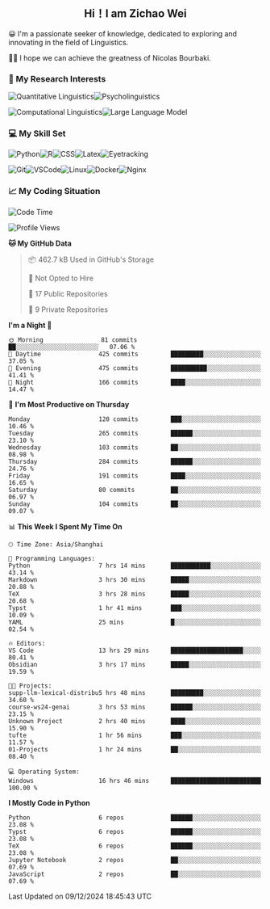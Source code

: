 

## <div align="center">Hi！I am Zichao Wei</div>

😀 I'm a passionate seeker of knowledge, dedicated to exploring and innovating in the field of Linguistics.

🙋‍♂️ I hope we can achieve the greatness of Nicolas Bourbaki.

### 🔬 My Research Interests

![Quantitative Linguistics](https://img.shields.io/badge/Quantitative%20Linguistics-%230072CC.svg?&style=for-the-badge&logo=appveyor&logoColor=white)![Psycholinguistics](https://img.shields.io/badge/Psycholinguistics-%2301a3a1.svg?&style=for-the-badge&logo=AWS%20Amplify&logoColor=white)

![Computational Linguistics](https://img.shields.io/badge/Computational%20Linguistics-%231877F2.svg?&style=for-the-badge&logo=Markdown&logoColor=white)![Large Language Model](https://img.shields.io/badge/Large%20Language%20Model-%23F76300.svg?&style=for-the-badge&logo=Android&logoColor=white)

### 💻 My Skill Set

![Python](https://img.shields.io/badge/Python-%2314354C.svg?style=for-the-badge&logo=python&logoColor=white&color=2AB3E3)![R](https://img.shields.io/badge/-R-276DC3?style=for-the-badge&logo=r&logoColor=white)![CSS](https://img.shields.io/badge/-CSS-1572B6?style=for-the-badge&logo=css3&logoColor=white)![Latex](https://img.shields.io/badge/-Latex-008080?style=for-the-badge&logo=latex&logoColor=white)![Eyetracking](https://img.shields.io/badge/Eyetracking-%230078D6?style=for-the-badge&logo=SearXNG&logoColor=#3050FF)

![Git](https://img.shields.io/badge/-Git-F05032?style=for-the-badge&logo=git&logoColor=white)![VSCode](https://img.shields.io/badge/-VSCode-007ACC?style=for-the-badge&logo=visual-studio-code&logoColor=white)![Linux](https://img.shields.io/badge/-Linux-FCC624?style=for-the-badge&logo=linux&logoColor=black)![Docker](https://img.shields.io/badge/-Docker-2496ED?style=for-the-badge&logo=docker&logoColor=white)![Nginx](https://img.shields.io/badge/-Nginx-009639?style=for-the-badge&logo=nginx&logoColor=white)

### 📈 My Coding Situation

<!--START_SECTION:waka-->
![Code Time](http://img.shields.io/badge/Code%20Time-379%20hrs%207%20mins-blue)

![Profile Views](http://img.shields.io/badge/Profile%20Views-0-blue)

**🐱 My GitHub Data** 

> 📦 462.7 kB Used in GitHub's Storage 
 > 
> 🚫 Not Opted to Hire
 > 
> 📜 17 Public Repositories 
 > 
> 🔑 9 Private Repositories 
 > 
**I'm a Night 🦉** 

```text
🌞 Morning                81 commits          ██░░░░░░░░░░░░░░░░░░░░░░░   07.06 % 
🌆 Daytime                425 commits         █████████░░░░░░░░░░░░░░░░   37.05 % 
🌃 Evening                475 commits         ██████████░░░░░░░░░░░░░░░   41.41 % 
🌙 Night                  166 commits         ████░░░░░░░░░░░░░░░░░░░░░   14.47 % 
```
📅 **I'm Most Productive on Thursday** 

```text
Monday                   120 commits         ███░░░░░░░░░░░░░░░░░░░░░░   10.46 % 
Tuesday                  265 commits         ██████░░░░░░░░░░░░░░░░░░░   23.10 % 
Wednesday                103 commits         ██░░░░░░░░░░░░░░░░░░░░░░░   08.98 % 
Thursday                 284 commits         ██████░░░░░░░░░░░░░░░░░░░   24.76 % 
Friday                   191 commits         ████░░░░░░░░░░░░░░░░░░░░░   16.65 % 
Saturday                 80 commits          ██░░░░░░░░░░░░░░░░░░░░░░░   06.97 % 
Sunday                   104 commits         ██░░░░░░░░░░░░░░░░░░░░░░░   09.07 % 
```


📊 **This Week I Spent My Time On** 

```text
🕑︎ Time Zone: Asia/Shanghai

💬 Programming Languages: 
Python                   7 hrs 14 mins       ███████████░░░░░░░░░░░░░░   43.14 % 
Markdown                 3 hrs 30 mins       █████░░░░░░░░░░░░░░░░░░░░   20.88 % 
TeX                      3 hrs 28 mins       █████░░░░░░░░░░░░░░░░░░░░   20.68 % 
Typst                    1 hr 41 mins        ███░░░░░░░░░░░░░░░░░░░░░░   10.09 % 
YAML                     25 mins             █░░░░░░░░░░░░░░░░░░░░░░░░   02.54 % 

🔥 Editors: 
VS Code                  13 hrs 29 mins      ████████████████████░░░░░   80.41 % 
Obsidian                 3 hrs 17 mins       █████░░░░░░░░░░░░░░░░░░░░   19.59 % 

🐱‍💻 Projects: 
supp-llm-lexical-distribu5 hrs 48 mins       █████████░░░░░░░░░░░░░░░░   34.60 % 
course-ws24-genai        3 hrs 53 mins       ██████░░░░░░░░░░░░░░░░░░░   23.15 % 
Unknown Project          2 hrs 40 mins       ████░░░░░░░░░░░░░░░░░░░░░   15.90 % 
tufte                    1 hr 56 mins        ███░░░░░░░░░░░░░░░░░░░░░░   11.57 % 
01-Projects              1 hr 24 mins        ██░░░░░░░░░░░░░░░░░░░░░░░   08.40 % 

💻 Operating System: 
Windows                  16 hrs 46 mins      █████████████████████████   100.00 % 
```

**I Mostly Code in Python** 

```text
Python                   6 repos             ██████░░░░░░░░░░░░░░░░░░░   23.08 % 
Typst                    6 repos             ██████░░░░░░░░░░░░░░░░░░░   23.08 % 
TeX                      6 repos             ██████░░░░░░░░░░░░░░░░░░░   23.08 % 
Jupyter Notebook         2 repos             ██░░░░░░░░░░░░░░░░░░░░░░░   07.69 % 
JavaScript               2 repos             ██░░░░░░░░░░░░░░░░░░░░░░░   07.69 % 
```




 Last Updated on 09/12/2024 18:45:43 UTC
<!--END_SECTION:waka-->
